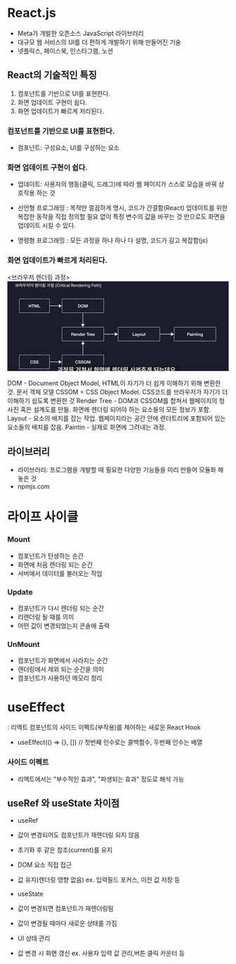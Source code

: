 # React.js

- Meta가 개발한 오픈소스 JavaScript 라이브러리
- 대규모 웹 서비스의 UI를 더 편하게 개발하기 위해 만들어진 기술
- 넷플릭스, 페이스북, 인스타그램, 노션

## React의 기술적인 특징

1. 컴포넌트를 기반으로 UI를 표현한다.
2. 화면 업데이트 구현이 쉽다.
3. 화면 업데이트가 빠르게 처리된다.

### 컴포넌트를 기반으로 UI를 표현한다.

- 컴포넌트: 구성요소, UI를 구성하는 요소

### 화면 업데이트 구현이 쉽다.

- 업데이트: 사용자의 행동(클릭, 드래그)에 따라 웹 페이지가 스스로 모습을 바꿔 상호작용 하는 것

- 선언형 프로그래밍 : 목적만 깔끔하게 명시, 코드가 간결함(React)
  업데이트를 위한 복잡한 동작을 직접 정의할 필요 없이 특정 변수의 값을 바꾸는 것 만으로도 화면을 업데이트 시킬 수 있다.
- 명령형 프로그래밍 : 모든 과정을 하나 하나 다 설명, 코드가 길고 복잡함(js)

### 화면 업데이트가 빠르게 처리된다.

<브라우저 렌더링 과정>
![alt text](./React/image.png)

DOM - Document Object Model, HTML이 자기가 더 쉽게 이해하기 위해 변환한 것. 문서 객체 모델
CSSOM = CSS Object Model. CSS코드를 브라우저가 자기가 더 이해하기 쉽도록 변환한 것
Render Tree - DOM과 CSSOM를 합쳐서 웹페이지의 청사진 혹은 설계도를 만듦. 화면에 렌더링 되어야 하는 요소들의 모든 정보가 포함.
Layout - 요소의 배치를 잡는 작업. 웹페이지라는 공간 안에 렌더트리에 포함되어 있는 요소들의 배치를 잡음.
Paintin - 실제로 화면에 그려내는 과정.

## 라이브러리

- 라이브러리: 프로그램을 개발할 때 필요한 다양한 기능들을 미리 만들어 모듈화 해 놓은 것
- npmjs.com

# 라이프 사이클

### Mount

- 컴포넌트가 탄생하는 순간
- 화면에 처음 렌더링 되는 순간
- 서버에서 데이터를 불러오는 작업

### Update

- 컴포넌트가 다시 렌더링 되는 순간
- 리렌더링 될 때를 의미
- 어떤 값이 변경되었는지 콘솔에 출력

### UnMount

- 컴포넌트가 화면에서 사라지는 순간
- 렌더링에서 제외 되는 순간을 의미
- 컴포넌트가 사용하던 메모리 정리

# useEffect

: 리액트 컴포넌트의 사이드 이펙트(부작용)를 제어하는 새로운 React Hook

- useEffect(() => {}, []) // 첫번째 인수로는 콜백함수, 두번째 인수는 배열

### 사이드 이펙트

- 리액트에서는 "부수적인 효과", "파생되는 효과" 정도로 해석 가능

## useRef 와 useState 차이점

- useRef
- 값이 변경되어도 컴포넌트가 재렌더링 되지 않음
- 초기화 후 같은 참조(current)를 유지
- DOM 요소 직접 접근
- 값 유지(렌더링 영향 없음)
  ex. 입력필드 포커스, 이전 값 저장 등

- useState
- 값이 변경되면 컴포넌트가 재렌더링됨
- 값이 변경될 때마다 새로운 상태를 가짐
- UI 상태 관리
- 값 변경 시 화면 갱신
  ex. 사용자 입력 값 관리,버튼 클릭 카운터 등
